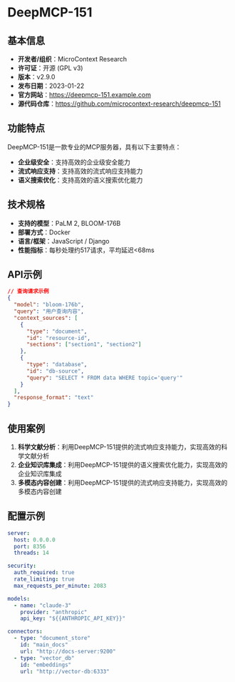 # DeepMCP-151

## 基本信息

- **开发者/组织**：MicroContext Research
- **许可证**：开源 (GPL v3)
- **版本**：v2.9.0
- **发布日期**：2023-01-22
- **官方网站**：https://deepmcp-151.example.com
- **源代码仓库**：https://github.com/microcontext-research/deepmcp-151

## 功能特点

DeepMCP-151是一款专业的MCP服务器，具有以下主要特点：

- **企业级安全**：支持高效的企业级安全能力
- **流式响应支持**：支持高效的流式响应支持能力
- **语义搜索优化**：支持高效的语义搜索优化能力


## 技术规格

- **支持的模型**：PaLM 2, BLOOM-176B
- **部署方式**：Docker
- **语言/框架**：JavaScript / Django
- **性能指标**：每秒处理约517请求，平均延迟<68ms

## API示例

```json
// 查询请求示例
{
  "model": "bloom-176b",
  "query": "用户查询内容",
  "context_sources": [
    {
      "type": "document",
      "id": "resource-id",
      "sections": ["section1", "section2"]
    },
    {
      "type": "database",
      "id": "db-source",
      "query": "SELECT * FROM data WHERE topic='query'"
    }
  ],
  "response_format": "text"
}
```

## 使用案例

1. **科学文献分析**：利用DeepMCP-151提供的流式响应支持能力，实现高效的科学文献分析
2. **企业知识库集成**：利用DeepMCP-151提供的语义搜索优化能力，实现高效的企业知识库集成
3. **多模态内容创建**：利用DeepMCP-151提供的流式响应支持能力，实现高效的多模态内容创建


## 配置示例

```yaml
server:
  host: 0.0.0.0
  port: 8356
  threads: 14

security:
  auth_required: true
  rate_limiting: true
  max_requests_per_minute: 2083

models:
  - name: "claude-3"
    provider: "anthropic"
    api_key: "${{ANTHROPIC_API_KEY}}"

connectors:
  - type: "document_store"
    id: "main_docs"
    url: "http://docs-server:9200"
  - type: "vector_db"
    id: "embeddings"
    url: "http://vector-db:6333"
```